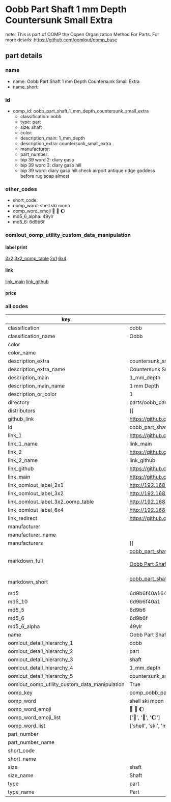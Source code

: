 # Oobb Part Shaft 1 mm Depth Countersunk Small Extra  

note: This is part of OOMP the Oopen Organization Method For Parts. For more details: https://github.com/oomlout/oomp_base

##  part details
  







### name
* name: Oobb Part Shaft 1 mm Depth Countersunk Small Extra
* name_short: 
### id
* oomp_id: oobb_part_shaft_1_mm_depth_countersunk_small_extra
  * classification: oobb
  * type: part
  * size: shaft
  * color: 
  * description_main: 1_mm_depth
  * description_extra: countersunk_small_extra
  * manufacturer: 
  * part_number: 
  * bip 39 word 2: diary gasp
  * bip 39 word 3: diary gasp hill
  * bip 39 word: diary gasp hill check airport antique ridge goddess before rug soap almost

### other_codes
* short_code: 
* oomp_word: shell ski moon
* oomp_word_emoji :shell: :ski: :moon:
* md5_6_alpha: 49ylr
* md5_6: 6d9b6f






### oomlout_oomp_utility_custom_data_manipulation
#### label print
[3x2](http://192.168.1.245:1112/?label=oomp%2049ylr)
[3x2_oomp_table](http://192.168.1.108:1112/?label=oomp%2049ylr)
[2x1](http://192.168.1.242:1112/?label=oomp%2049ylr)
[6x4](http://192.168.1.55:1112/?label=oomp%2049ylr)    

#### link

[link_main](https://github.com/oomlout/oomlout_oomp_version_1_messy/tree/main/parts/oobb_part_shaft_1_mm_depth_countersunk_small_extra) [link_github](https://github.com/oomlout/oomlout_oomp_version_1_messy/tree/main/parts/oobb_part_shaft_1_mm_depth_countersunk_small_extra)                             

#### price







### all codes 
| key | value |  
| --- | --- |  
| classification | oobb |  
| classification_name | Oobb |  
| color |  |  
| color_name |  |  
| description_extra | countersunk_small_extra |  
| description_extra_name | Countersunk Small Extra |  
| description_main | 1_mm_depth |  
| description_main_name | 1 mm Depth |  
| description_or_color | 1 |  
| directory | parts/oobb_part_shaft_1_mm_depth_countersunk_small_extra |  
| distributors | [] |  
| github_link | https://github.com/oomlout/oomlout_oomp_part_src/tree/main/parts/oobb_part_shaft_1_mm_depth_countersunk_small_extra |  
| id | oobb_part_shaft_1_mm_depth_countersunk_small_extra |  
| link_1 | https://github.com/oomlout/oomlout_oomp_version_1_messy/tree/main/parts/oobb_part_shaft_1_mm_depth_countersunk_small_extra |  
| link_1_name | link_main |  
| link_2 | https://github.com/oomlout/oomlout_oomp_version_1_messy/tree/main/parts/oobb_part_shaft_1_mm_depth_countersunk_small_extra |  
| link_2_name | link_github |  
| link_github | https://github.com/oomlout/oomlout_oomp_version_1_messy/tree/main/parts/oobb_part_shaft_1_mm_depth_countersunk_small_extra |  
| link_main | https://github.com/oomlout/oomlout_oomp_version_1_messy/tree/main/parts/oobb_part_shaft_1_mm_depth_countersunk_small_extra |  
| link_oomlout_label_2x1 | http://192.168.1.242:1112/?label=oomp%2049ylr |  
| link_oomlout_label_3x2 | http://192.168.1.245:1112/?label=oomp%2049ylr |  
| link_oomlout_label_3x2_oomp_table | http://192.168.1.108:1112/?label=oomp%2049ylr |  
| link_oomlout_label_6x4 | http://192.168.1.55:1112/?label=oomp%2049ylr |  
| link_redirect | https://github.com/oomlout/oomlout_oomp_version_1_messy/tree/main/parts/oobb_part_shaft_1_mm_depth_countersunk_small_extra |  
| manufacturer |  |  
| manufacturer_name |  |  
| manufacturers | [] |  
| markdown_full | [oobb_part_shaft_1_mm_depth_countersunk_small_extra](none)<br>[](none)<br>[Oobb Part Shaft 1 Mm Depth Countersunk Small Extra](none)<br><br> |  
| markdown_short | [oobb_part_shaft_1_mm_depth_countersunk_small_extra](none)<br><br> |  
| md5 | 6d9b6f40a16437302782c270d75809ea |  
| md5_10 | 6d9b6f40a1 |  
| md5_5 | 6d9b6 |  
| md5_6 | 6d9b6f |  
| md5_6_alpha | 49ylr |  
| name | Oobb Part Shaft 1 mm Depth Countersunk Small Extra |  
| oomlout_detail_hierarchy_1 | oobb |  
| oomlout_detail_hierarchy_2 | part |  
| oomlout_detail_hierarchy_3 | shaft |  
| oomlout_detail_hierarchy_4 | 1_mm_depth |  
| oomlout_detail_hierarchy_5 | countersunk_small_extra |  
| oomlout_oomp_utility_custom_data_manipulation | True |  
| oomp_key | oomp_oobb_part_shaft_1_mm_depth_countersunk_small_extra |  
| oomp_word | shell ski moon |  
| oomp_word_emoji | :shell: :ski: :moon: |  
| oomp_word_emoji_list | [':shell:', ':ski:', ':moon:'] |  
| oomp_word_list | ['shell', 'ski', 'moon'] |  
| part_number |  |  
| part_number_name |  |  
| short_code |  |  
| short_name |  |  
| size | shaft |  
| size_name | Shaft |  
| type | part |  
| type_name | Part |  
